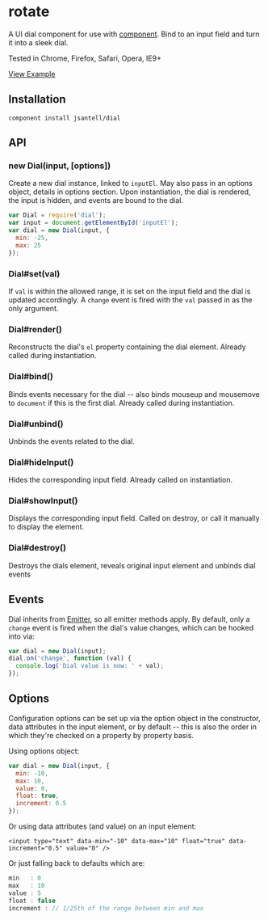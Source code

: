 rotate
====

A UI dial component for use with [component](https://github.com/component/component). Bind to an input field and turn it into a sleek dial.

Tested in Chrome, Firefox, Safari, Opera, IE9+

[View Example](http://jsantell.github.com/dial)

## Installation

```
component install jsantell/dial
```

## API

### new Dial(input, [options])

Create a new dial instance, linked to `inputEl`. May also pass in an options object, details in options section. Upon instantiation, the dial is rendered, the input is hidden, and events are bound to the dial.

```js
var Dial = require('dial');
var input = document.getElementById('inputEl');
var dial = new Dial(input, {
  min: -25,
  max: 25
});
```

### Dial#set(val)

If `val` is within the allowed range, it is set on the input field and the dial is updated accordingly. A `change` event is fired with the `val` passed in as the only argument.

### Dial#render()

Reconstructs the dial's `el` property containing the dial element. Already called during instantiation.

### Dial#bind()

Binds events necessary for the dial -- also binds mouseup and mousemove to `document` if this is the first dial. Already called during instantiation.

### Dial#unbind()

Unbinds the events related to the dial.

### Dial#hideInput()

Hides the corresponding input field. Already called on instantiation.

### Dial#showInput()

Displays the corresponding input field. Called on destroy, or call it manually to display the element.

### Dial#destroy()

Destroys the dials element, reveals original input element and unbinds dial events

## Events

Dial inherits from [Emitter](https://github.com/component/emitter), so all emitter methods apply. By default, only a `change` event is fired when the dial's value changes, which can be hooked into via:

```js
var dial = new Dial(input);
dial.on('change', function (val) {
  console.log('Dial value is now: ' + val);
});
```

## Options

Configuration options can be set up via the option object in the constructor, data attributes in the input element, or by default -- this is also the order in which they're checked on a property by property basis.

Using options object:

```js
var dial = new Dial(input, {
  min: -10,
  max: 10,
  value: 0,
  float: true,
  increment: 0.5
});
```

Or using data attributes (and value) on an input element:

```
<input type="text" data-min="-10" data-max="10" float="true" data-increment="0.5" value="0" />
```

Or just falling back to defaults which are:

```js
min   : 0
max   : 10
value : 5
float : false
increment : // 1/25th of the range between min and max
```
